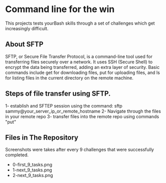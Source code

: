 # Command line for the win

This projects tests yourBash skills through a set of challenges which get increasingly difficult. 

## About SFTP

SFTP, or Secure File Transfer Protocol, is a command-line tool used for transferring files securely over a network. It uses SSH (Secure Shell) to encrypt the data being transferred, adding an extra layer of security. Basic commands include get for downloading files, put for uploading files, and ls for listing files in the current directory on the remote machine.

## Steps of file transfer using SFTP.

1- establish and SFTEP session using the command: sftp sammy@your_server_ip_or_remote_hostname
2- Navigate through the files in your remote repo
3- transfer files into the remote repo using commands "put"

## Files in The Repository

Screenshots were takes after every 9 challenges that were successfully completed.
- 0-first_9_tasks.png
- 1-next_9_tasks.png
- 2-next_9_tasks.png

